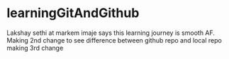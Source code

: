 # learningGitAndGithub
Lakshay sethi at markem imaje says this learning journey is smooth AF.
Making 2nd change to see difference between github repo and local repo
making 3rd change